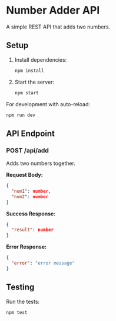 # Number Adder API

A simple REST API that adds two numbers.

## Setup

1. Install dependencies:
   ```bash
   npm install
   ```

2. Start the server:
   ```bash
   npm start
   ```

For development with auto-reload:
```bash
npm run dev
```

## API Endpoint

### POST /api/add

Adds two numbers together.

**Request Body:**
```json
{
  "num1": number,
  "num2": number
}
```

**Success Response:**
```json
{
  "result": number
}
```

**Error Response:**
```json
{
  "error": "error message"
}
```

## Testing

Run the tests:
```bash
npm test
```